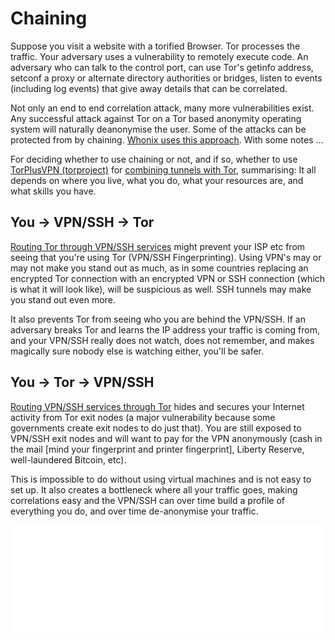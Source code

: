 # Chaining 

Suppose you visit a website with a torified Browser. Tor processes the traffic. Your adversary uses a vulnerability to remotely execute code. An adversary who can talk to the control port, can use Tor's getinfo address, setconf a proxy or alternate directory authorities or bridges, listen to events (including log events) that give away details that can be correlated. 

Not only an end to end correlation attack, many more vulnerabilities exist. Any successful attack against Tor on a Tor based anonymity operating system will naturally deanonymise the user. Some of the attacks can be protected from by chaining. [Whonix uses this approach](https://www.whonix.org/wiki/Chaining_Anonymizing_Gateways). With some notes ...

For deciding whether to use chaining or not, and if so, whether to use [TorPlusVPN (torproject)](https://gitlab.torproject.org/legacy/trac/-/wikis/doc/TorPlusVPN) for [combining tunnels with Tor](https://www.whonix.org/wiki/Tunnels/Introduction), summarising: It all depends on where you live, what you do, what your resources are, and what skills you have. 

## You -> VPN/SSH -> Tor
[Routing Tor through VPN/SSH services](https://www.whonix.org/wiki/Tunnels/Connecting_to_a_VPN_before_Tor) might prevent your ISP etc from seeing that you're using Tor (VPN/SSH Fingerprinting). Using VPN's may or may not make you stand out as much, as in some countries replacing an encrypted Tor connection with an encrypted VPN or SSH connection (which is what it will look like), will be suspicious as well. SSH tunnels may make you stand out even more. 

It also prevents Tor from seeing who you are behind the VPN/SSH. If an adversary breaks Tor and learns the IP address your traffic is coming from, and your VPN/SSH really does not watch, does not remember, and makes magically sure nobody else is watching either, you'll be safer.

## You -> Tor -> VPN/SSH
[Routing VPN/SSH services through Tor](https://www.whonix.org/wiki/Tunnels/Connecting_to_Tor_before_a_VPN) hides and secures your Internet activity from Tor exit nodes (a major vulnerability because some governments create exit nodes to do just that). You are still exposed to VPN/SSH exit nodes and will want to pay for the VPN anonymously (cash in the mail [mind your fingerprint and printer fingerprint], Liberty Reserve, well-laundered Bitcoin, etc). 

This is impossible to do without using virtual machines and is not easy to set up. It also creates a bottleneck where all your traffic goes, making correlations easy and the VPN/SSH can over time build a profile of everything you do, and over time de-anonymise your traffic.

![Chaining](../../assets/images/chaining.png)